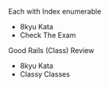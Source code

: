 Each with Index enumerable 
 - 8kyu Kata
 - Check The Exam
 
Good Rails (Class) Review
- 8kyu Kata
- Classy Classes 